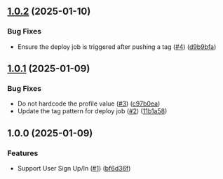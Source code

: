 ## [1.0.2](https://github.com/whatisusername/toon-tank-user-service/compare/v1.0.1...v1.0.2) (2025-01-10)


### Bug Fixes

* Ensure the deploy job is triggered after pushing a tag ([#4](https://github.com/whatisusername/toon-tank-user-service/issues/4)) ([d9b9bfa](https://github.com/whatisusername/toon-tank-user-service/commit/d9b9bfacbbc8501f7946a48a5b0a122cd0035e80))

## [1.0.1](https://github.com/whatisusername/toon-tank-user-service/compare/v1.0.0...v1.0.1) (2025-01-09)


### Bug Fixes

* Do not hardcode the profile value ([#3](https://github.com/whatisusername/toon-tank-user-service/issues/3)) ([c97b0ea](https://github.com/whatisusername/toon-tank-user-service/commit/c97b0eac96deb16cadea2e8848b1e6ef94056771))
* Update the tag pattern for deploy job ([#2](https://github.com/whatisusername/toon-tank-user-service/issues/2)) ([11b1a58](https://github.com/whatisusername/toon-tank-user-service/commit/11b1a5801f69555196011218c8b8036938f1a6fc))

## 1.0.0 (2025-01-09)


### Features

* Support User Sign Up/In ([#1](https://github.com/whatisusername/toon-tank-user-service/issues/1)) ([bf6d36f](https://github.com/whatisusername/toon-tank-user-service/commit/bf6d36f8e86c7c94f0c256ed4a073f01a82f68e5))
